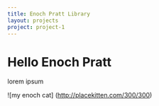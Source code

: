 ```yaml
---
title: Enoch Pratt Library
layout: projects
project: project-1
---
```


# Hello Enoch Pratt

lorem ipsum

![my enoch cat] (http://placekitten.com/300/300)